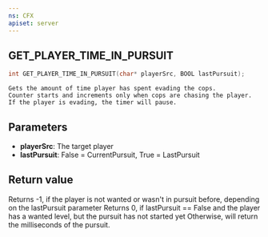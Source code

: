 ```yaml
---
ns: CFX
apiset: server
---
```

## GET_PLAYER_TIME_IN_PURSUIT

```c
int GET_PLAYER_TIME_IN_PURSUIT(char* playerSrc, BOOL lastPursuit);
```

```
Gets the amount of time player has spent evading the cops.
Counter starts and increments only when cops are chasing the player.
If the player is evading, the timer will pause.
```

## Parameters
* **playerSrc**: The target player
* **lastPursuit**: False = CurrentPursuit, True = LastPursuit

## Return value
Returns -1, if the player is not wanted or wasn't in pursuit before, depending on the lastPursuit parameter
Returns 0, if lastPursuit == False and the player has a wanted level, but the pursuit has not started yet
Otherwise, will return the milliseconds of the pursuit.
